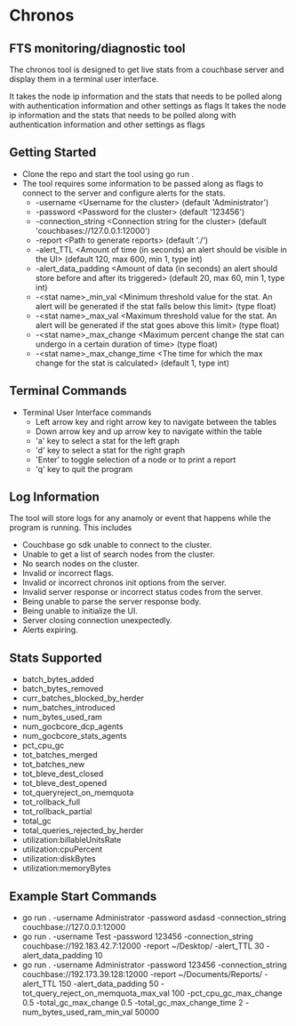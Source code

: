 # Chronos

## FTS monitoring/diagnostic tool

The chronos tool is designed to get live stats from a couchbase server and display them in a terminal user interface.

It takes the node ip information and the stats that needs to be polled along with authentication information and other settings as flags
It takes the node ip information and the stats that needs to be polled along with authentication information and other settings as flags

## Getting Started
- Clone the repo and start the tool using go run .
- The tool requires some information to be passed along as flags to connect to the server and configure alerts for the stats.
    - -username \<Username for the cluster> (default 'Administrator')
    - -password \<Password for the cluster> (default '123456')
    - -connection_string \<Connection string for the cluster> (default 'couchbases://127.0.0.1:12000')
    - -report \<Path to generate reports> (default './')
    - -alert_TTL \<Amount of time (in seconds) an alert should be visible in the UI> (default 120, max 600, min 1, type int)
    - -alert_data_padding \<Amount of data (in seconds) an alert should store before and after its triggered> (default 20, max 60, min 1, type int)
    - -\<stat name>_min_val \<Minimum threshold value for the stat. An alert will be generated if the stat falls below this limit> (type float)
    - -\<stat name>_max_val \<Maximum threshold value for the stat. An alert will be generated if the stat goes above this limit> (type float)
    - -\<stat name>_max_change \<Maximum percent change the stat can undergo in a certain duration of time> (type float)
    - -\<stat name>_max_change_time \<The time for which the max change for the stat is calculated> (default 1, type int)

## Terminal Commands
- Terminal User Interface commands
    - Left arrow key and right arrow key to navigate between the tables
    - Down arrow key and up arrow key to navigate within the table
    - 'a' key to select a stat for the left graph
    - 'd' key to select a stat for the right graph
    - 'Enter' to toggle selection of a node or to print a report
    - 'q' key to quit the program

## Log Information

The tool will store logs for any anamoly or event that happens while the program is running. This includes
- Couchbase go sdk unable to connect to the cluster.
- Unable to get a list of search nodes from the cluster.
- No search nodes on the cluster.
- Invalid or incorrect flags.
- Invalid or incorrect chronos init options from the server.
- Invalid server response or incorrect status codes from the server.
- Being unable to parse the server response body.
- Being unable to initialize the UI.
- Server closing connection unexpectedly.
- Alerts expiring.

## Stats Supported
- batch_bytes_added
- batch_bytes_removed
- curr_batches_blocked_by_herder
- num_batches_introduced
- num_bytes_used_ram
- num_gocbcore_dcp_agents
- num_gocbcore_stats_agents
- pct_cpu_gc
- tot_batches_merged
- tot_batches_new
- tot_bleve_dest_closed
- tot_bleve_dest_opened
- tot_queryreject_on_memquota
- tot_rollback_full
- tot_rollback_partial
- total_gc
- total_queries_rejected_by_herder
- utilization:billableUnitsRate
- utilization:cpuPercent
- utilization:diskBytes
- utilization:memoryBytes

## Example Start Commands

- go run . -username Administrator -password asdasd -connection_string couchbase://127.0.0.1:12000
- go run . -username Test -password 123456 -connection_string couchbase://192.183.42.7:12000 -report ~/Desktop/ -alert_TTL 30 -alert_data_padding 10
- go run . -username Administrator -password 123456 -connection_string couchbase://192.173.39.128:12000 -report ~/Documents/Reports/ -alert_TTL 150 -alert_data_padding 50 -tot_query_reject_on_memquota_max_val 100 -pct_cpu_gc_max_change 0.5 -total_gc_max_change 0.5 -total_gc_max_change_time 2 -num_bytes_used_ram_min_val 50000